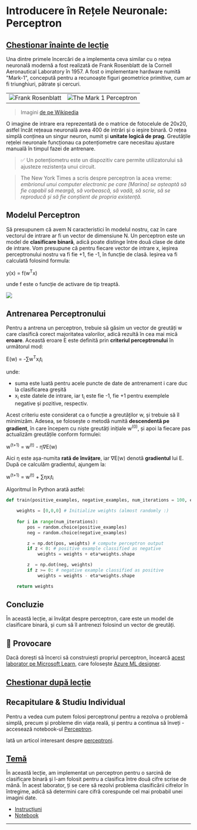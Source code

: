 <!--
CO_OP_TRANSLATOR_METADATA:
{
  "original_hash": "c34cbba802058b6fa267e1a294d4e510",
  "translation_date": "2025-09-23T14:20:52+00:00",
  "source_file": "lessons/3-NeuralNetworks/03-Perceptron/README.md",
  "language_code": "ro"
}
-->
# Introducere în Rețele Neuronale: Perceptron

## [Chestionar înainte de lecție](https://ff-quizzes.netlify.app/en/ai/quiz/5)

Una dintre primele încercări de a implementa ceva similar cu o rețea neuronală modernă a fost realizată de Frank Rosenblatt de la Cornell Aeronautical Laboratory în 1957. A fost o implementare hardware numită "Mark-1", concepută pentru a recunoaște figuri geometrice primitive, cum ar fi triunghiuri, pătrate și cercuri.

|      |      |
|--------------|-----------|
|<img src='images/Rosenblatt-wikipedia.jpg' alt='Frank Rosenblatt'/> | <img src='images/Mark_I_perceptron_wikipedia.jpg' alt='The Mark 1 Perceptron' />|

> Imagini [de pe Wikipedia](https://en.wikipedia.org/wiki/Perceptron)

O imagine de intrare era reprezentată de o matrice de fotocelule de 20x20, astfel încât rețeaua neuronală avea 400 de intrări și o ieșire binară. O rețea simplă conținea un singur neuron, numit și **unitate logică de prag**. Greutățile rețelei neuronale funcționau ca potențiometre care necesitau ajustare manuală în timpul fazei de antrenare.

> ✅ Un potențiometru este un dispozitiv care permite utilizatorului să ajusteze rezistența unui circuit.

> The New York Times a scris despre perceptron la acea vreme: *embrionul unui computer electronic pe care [Marina] se așteaptă să fie capabil să meargă, să vorbească, să vadă, să scrie, să se reproducă și să fie conștient de propria existență.*

## Modelul Perceptron

Să presupunem că avem N caracteristici în modelul nostru, caz în care vectorul de intrare ar fi un vector de dimensiune N. Un perceptron este un model de **clasificare binară**, adică poate distinge între două clase de date de intrare. Vom presupune că pentru fiecare vector de intrare x, ieșirea perceptronului nostru va fi fie +1, fie -1, în funcție de clasă. Ieșirea va fi calculată folosind formula:

y(x) = f(w<sup>T</sup>x)

unde f este o funcție de activare de tip treaptă.

<!-- img src="http://www.sciweavers.org/tex2img.php?eq=f%28x%29%20%3D%20%5Cbegin%7Bcases%7D%0A%20%20%20%20%20%20%20%20%20%2B1%20%26%20x%20%5Cgeq%200%20%5C%5C%0A%20%20%20%20%20%20%20%20%20-1%20%26%20x%20%3C%200%0A%20%20%20%20%20%20%20%5Cend%7Bcases%7D%20%5C%5C%0A&bc=White&fc=Black&im=jpg&fs=12&ff=arev&edit=0" align="center" border="0" alt="f(x) = \begin{cases} +1 & x \geq 0 \\ -1 & x < 0 \end{cases} \\" width="154" height="50" / -->
<img src="images/activation-func.png"/>

## Antrenarea Perceptronului

Pentru a antrena un perceptron, trebuie să găsim un vector de greutăți w care clasifică corect majoritatea valorilor, adică rezultă în cea mai mică **eroare**. Această eroare E este definită prin **criteriul perceptronului** în următorul mod:

E(w) = -&sum;w<sup>T</sup>x<sub>i</sub>t<sub>i</sub>

unde:

* suma este luată pentru acele puncte de date de antrenament i care duc la clasificarea greșită
* x<sub>i</sub> este datele de intrare, iar t<sub>i</sub> este fie -1, fie +1 pentru exemplele negative și pozitive, respectiv.

Acest criteriu este considerat ca o funcție a greutăților w, și trebuie să îl minimizăm. Adesea, se folosește o metodă numită **descendentă pe gradient**, în care începem cu niște greutăți inițiale w<sup>(0)</sup>, și apoi la fiecare pas actualizăm greutățile conform formulei:

w<sup>(t+1)</sup> = w<sup>(t)</sup> - &eta;&nabla;E(w)

Aici &eta; este așa-numita **rată de învățare**, iar &nabla;E(w) denotă **gradientul** lui E. După ce calculăm gradientul, ajungem la:

w<sup>(t+1)</sup> = w<sup>(t)</sup> + &sum;&eta;x<sub>i</sub>t<sub>i</sub>

Algoritmul în Python arată astfel:

```python
def train(positive_examples, negative_examples, num_iterations = 100, eta = 1):

    weights = [0,0,0] # Initialize weights (almost randomly :)
        
    for i in range(num_iterations):
        pos = random.choice(positive_examples)
        neg = random.choice(negative_examples)

        z = np.dot(pos, weights) # compute perceptron output
        if z < 0: # positive example classified as negative
            weights = weights + eta*weights.shape

        z  = np.dot(neg, weights)
        if z >= 0: # negative example classified as positive
            weights = weights - eta*weights.shape

    return weights
```

## Concluzie

În această lecție, ai învățat despre perceptron, care este un model de clasificare binară, și cum să îl antrenezi folosind un vector de greutăți.

## 🚀 Provocare

Dacă dorești să încerci să construiești propriul perceptron, încearcă [acest laborator pe Microsoft Learn](https://docs.microsoft.com/en-us/azure/machine-learning/component-reference/two-class-averaged-perceptron?WT.mc_id=academic-77998-cacaste), care folosește [Azure ML designer](https://docs.microsoft.com/en-us/azure/machine-learning/concept-designer?WT.mc_id=academic-77998-cacaste).

## [Chestionar după lecție](https://ff-quizzes.netlify.app/en/ai/quiz/6)

## Recapitulare & Studiu Individual

Pentru a vedea cum putem folosi perceptronul pentru a rezolva o problemă simplă, precum și probleme din viața reală, și pentru a continua să înveți - accesează notebook-ul [Perceptron](Perceptron.ipynb).

Iată un articol interesant despre [perceptroni](https://towardsdatascience.com/what-is-a-perceptron-basics-of-neural-networks-c4cfea20c590).

## [Temă](lab/README.md)

În această lecție, am implementat un perceptron pentru o sarcină de clasificare binară și l-am folosit pentru a clasifica între două cifre scrise de mână. În acest laborator, ți se cere să rezolvi problema clasificării cifrelor în întregime, adică să determini care cifră corespunde cel mai probabil unei imagini date.

* [Instrucțiuni](lab/README.md)
* [Notebook](lab/PerceptronMultiClass.ipynb)

---

